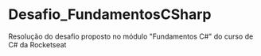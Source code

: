 # Desafio_FundamentosCSharp
Resolução do desafio proposto no módulo "Fundamentos C#" do curso de C# da Rocketseat
